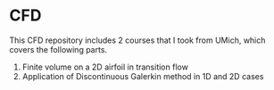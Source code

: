 # CFD

This CFD repository includes 2 courses that I took from UMich, which covers the following parts.  
1. Finite volume on a 2D airfoil in transition flow  
2. Application of Discontinuous Galerkin method in 1D and 2D cases
